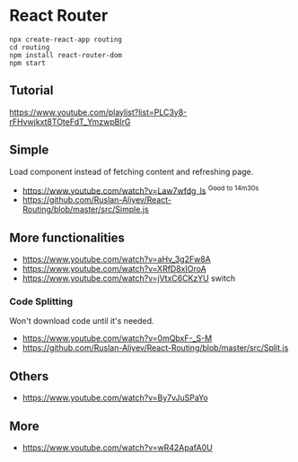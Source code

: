 # React Router

```
npx create-react-app routing
cd routing
npm install react-router-dom
npm start
```

## Tutorial

https://www.youtube.com/playlist?list=PLC3y8-rFHvwjkxt8TOteFdT_YmzwpBlrG

## Simple

Load component instead of fetching content and refreshing page.

- https://www.youtube.com/watch?v=Law7wfdg_ls <sup>Good to 14m30s</sup>
- https://github.com/Ruslan-Aliyev/React-Routing/blob/master/src/Simple.js

## More functionalities

- https://www.youtube.com/watch?v=aHv_3g2Fw8A
- https://www.youtube.com/watch?v=XRfD8xIOroA
- https://www.youtube.com/watch?v=jVtxC6CKzYU switch

### Code Splitting

Won't download code until it's needed.

- https://www.youtube.com/watch?v=0mQbxF-_S-M
- https://github.com/Ruslan-Aliyev/React-Routing/blob/master/src/Split.js

## Others

- https://www.youtube.com/watch?v=By7vJuSPaYo

## More

- https://www.youtube.com/watch?v=wR42ApafA0U
